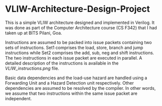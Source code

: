 # VLIW-Architecture-Design-Project

This is a simple VLIW architecture designed and implemented in Verilog. It was done as part of the Computer Architecture course (CS F342) that I had taken up at BITS Pilani, Goa. 

Instructions are assumed to be packed into issue packets containing two sets of instructions.
Set1 comprises the load, store, branch and jump instructions while Set2 comprises the add, sub, neg and shift instructions. The two instructions in each issue packet are executed in parallel. A detailed description of the 
instructions is available in the *VLIW_instructions.png* file.

Basic data dependencies and the load-use hazard are handled using a Forwarding Unit and a Hazard Detection unit respectively.
Other dependencies are assumed to be resolved by the compiler. In other words, we assume that two instructions within the same issue packet are independent.



